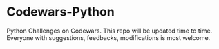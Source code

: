 # Codewars-Python
Python Challenges on Codewars.
This repo will be updated time to time. Everyone with suggestions, feedbacks, modifications is most welcome. 
